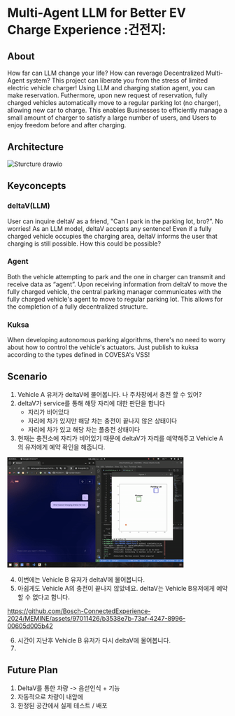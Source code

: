 # Multi-Agent LLM for Better EV Charge Experience :건전지:

## About
How far can LLM change your life? How can reverage Decentralized Multi-Agent system?
This project can liberate you from the stress of limited electric vehicle charger! Using LLM and charging station agent, you can make reservation. Futhermore, upon new request of reservation, fully charged vehicles automatically move to a regular parking lot (no charger), allowing new car to charge.
This enables Businesses to efficiently manage a small amount of charger to satisfy a large number of users, and Users to enjoy freedom before and after charging.

## Architecture
![Sturcture drawio](https://github.com/Bosch-ConnectedExperience-2024/MEMINE/assets/97211801/c1989442-4d75-46c4-9c69-880f1068c9ab)

## Keyconcepts
### **deltaV(LLM)**
  
User can inquire deltaV as a friend, "Can I park in the parking lot, bro?”. No worries! 
As an LLM model, deltaV accepts any sentence! 
Even if a fully charged vehicle occupies the charging area, deltaV informs the user that charging is still possible. 
How this could be possible?

### **Agent**
  
Both the vehicle attempting to park and the one in charger can transmit and receive data as “agent”. 
Upon receiving information from deltaV to move the fully charged vehicle, the central parking manager communicates with the fully charged vehicle's agent to move to regular parking lot.
This allows for the completion of a fully decentralized structure.

### **Kuksa**

When developing autonomous parking algorithms, there's no need to worry about how to control the vehicle's actuators. 
Just publish to kuksa according to the types defined in COVESA's VSS!

## Scenario
1. Vehicle A 유저가 deltaV에 물어봅니다. 나 주차장에서 충전 할 수 있어?
2. deltaV가 service를 통해 해당 자리에 대한 판단을 합니다
    * 자리가 비어있다
    * 자리에 차가 있지만 해당 차는 충전이 끝나지 않은 상태이다
    * 자리에 차가 있고 해당 차는 풀충전 상태이다
3. 현재는 충전소에 자리가 비어있기 때문에 deltaV가 자리를 예약해주고 Vehicle A의 유저에게 예약 확인을 해줍니다.

<img src=/demo/scenario1.gif alt="scenario1" width="80%" height="80%"/>

4. 이번에는 Vehicle B 유저가 deltaV에 물어봅니다.
5. 아쉽게도 Vehicle A의 충전이 끝나지 않았네요. deltaV는 Vehicle B유저에게 예약할 수 없다고 합니다.

https://github.com/Bosch-ConnectedExperience-2024/MEMINE/assets/97011426/b3538e7b-73af-4247-8996-00605d005b42


6. 시간이 지난후 Vehicle B 유저가 다시 deltaV에 물어봅니다.
7. 


## Future Plan
1. DeltaV를 통한 차량 -> 음섣인식 + 기능
3. 자동적으로 차량이 내앞에
4. 한정된 공간에서 실제 테스트 / 배포
